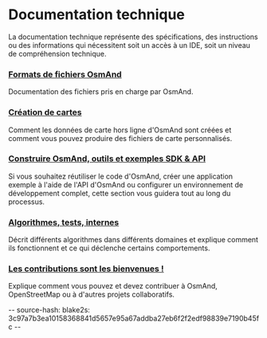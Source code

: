# Documentation technique

La documentation technique représente des spécifications, des instructions ou des informations qui nécessitent soit un accès à un IDE, soit un niveau de compréhension technique.

### [Formats de fichiers OsmAnd](./osmand-file-formats/index.md)

Documentation des fichiers pris en charge par OsmAnd.

### [Création de cartes](./map-creation/index.md)

Comment les données de carte hors ligne d'OsmAnd sont créées et comment vous pouvez produire des fichiers de carte personnalisés.

### [Construire OsmAnd, outils et exemples SDK & API](./build-osmand/index.md)

Si vous souhaitez réutiliser le code d'OsmAnd, créer une application exemple à l'aide de l'API d'OsmAnd ou configurer un environnement de développement complet, cette section vous guidera tout au long du processus.

### [Algorithmes, tests, internes](./algorithms/index.md)

Décrit différents algorithmes dans différents domaines et explique comment ils fonctionnent et ce qui déclenche certains comportements.

### [Les contributions sont les bienvenues !](./contributions/index.md)

Explique comment vous pouvez et devez contribuer à OsmAnd, OpenStreetMap ou à d'autres projets collaboratifs.

-- source-hash: blake2s: 3c97a7b3ea10158368841d5657e95a67addba27eb6f2f2edf98839e7190b45fc --
